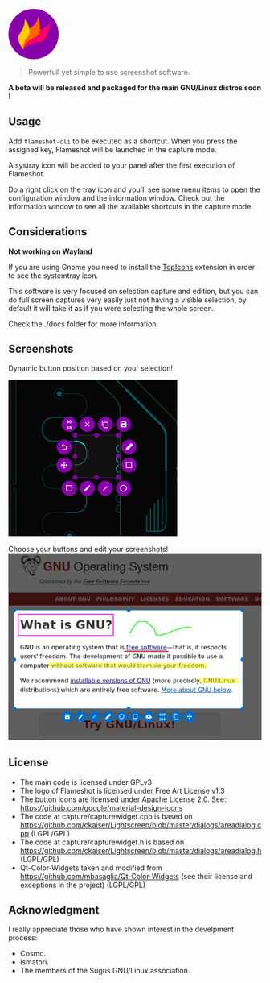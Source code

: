 ![image](./img/flameshot.png)
> Powerfull yet simple to use screenshot software.

**A beta will be released and packaged for the main GNU/Linux distros soon !**

## Usage

Add `flameshot-cli` to be executed as a shortcut. When you press the assigned key, Flameshot will be launched in the capture mode.

A systray icon will be added to your panel after the first execution of Flameshot.

Do a right click on the tray icon and you'll see some menu items to open the configuration window and the information window.
Check out the information window to see all the available shortcuts in the capture mode.

## Considerations

**Not working on Wayland**

If you are using Gnome you need to install the [TopIcons](https://extensions.gnome.org/extension/495/topicons/) extension in order to see the systemtray icon.

This software is very focused on selection capture and edition, but you can do full screen captures very easily just not having a visible selection, by default it will take it as if you were selecting the whole screen.

Check the ./docs folder for more information.


## Screenshots
Dynamic button position based on your selection!

![image](./img/appScreenshots/screenshot_1.png)

Choose your buttons and edit your screenshots!
![image](./img/appScreenshots/screenshot_2.png)

## License
- The main code is licensed under GPLv3
- The logo of Flameshot is licensed under Free Art License v1.3
- The button icons are licensed under Apache License 2.0. See: https://github.com/google/material-design-icons
- The code at capture/capturewidget.cpp is based on https://github.com/ckaiser/Lightscreen/blob/master/dialogs/areadialog.cpp (LGPL/GPL)
- The code at capture/capturewidget.h is based on https://github.com/ckaiser/Lightscreen/blob/master/dialogs/areadialog.h (LGPL/GPL)
- Qt-Color-Widgets taken and modified from https://github.com/mbasaglia/Qt-Color-Widgets (see their license and exceptions in the project) (LGPL/GPL)

## Acknowledgment
I really appreciate those who have shown interest in the develpment process:
- Cosmo.
- ismatori.
- The members of the Sugus GNU/Linux association.
